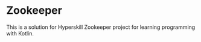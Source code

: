 # Zookeeper
This is a solution for Hyperskill Zookeeper project for learning programming with Kotlin.
